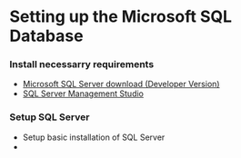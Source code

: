 # Setting up the Microsoft SQL Database

### Install necessarry requirements
- [Microsoft SQL Server download (Developer Version)](https://www.microsoft.com/en-us/sql-server/sql-server-downloads)
- [SQL Server Management Studio](https://learn.microsoft.com/en-us/sql/ssms/download-sql-server-management-studio-ssms?view=sql-server-ver16)

### Setup SQL Server
- Setup basic installation of SQL Server
- 
